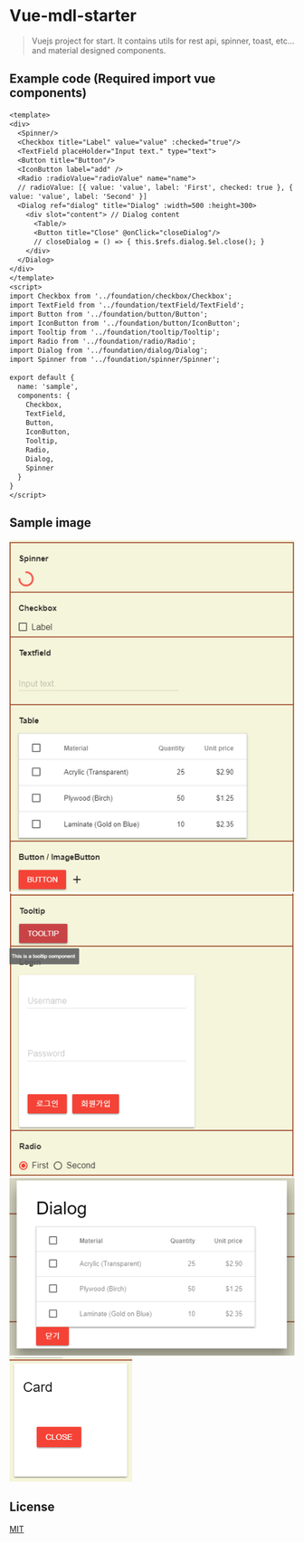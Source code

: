 # Vue-mdl-starter
 > Vuejs project for start. It contains utils for rest api, spinner, toast, etc... and material designed components.

## Example code (Required import vue components)
```
<template>
<div>
  <Spinner/>
  <Checkbox title="Label" value="value" :checked="true"/>
  <TextField placeHolder="Input text." type="text">
  <Button title="Button"/>
  <IconButton label="add" />
  <Radio :radioValue="radioValue" name="name"> 
  // radioValue: [{ value: 'value', label: 'First', checked: true }, { value: 'value', label: 'Second' }]
  <Dialog ref="dialog" title="Dialog" :width=500 :height=300>
    <div slot="content"> // Dialog content
      <Table/>
      <Button title="Close" @onClick="closeDialog"/> 
      // closeDialog = () => { this.$refs.dialog.$el.close(); }
    </div>
  </Dialog>
</div>
</template>
<script>
import Checkbox from '../foundation/checkbox/Checkbox';
import TextField from '../foundation/textField/TextField';
import Button from '../foundation/button/Button';
import IconButton from '../foundation/button/IconButton';
import Tooltip from '../foundation/tooltip/Tooltip';
import Radio from '../foundation/radio/Radio';
import Dialog from '../foundation/dialog/Dialog';
import Spinner from '../foundation/spinner/Spinner';

export default {
  name: 'sample',
  components: {
    Checkbox,
    TextField,
    Button,
    IconButton,
    Tooltip,
    Radio,
    Dialog,
    Spinner
  }
}
</script>
```
## Sample image
 <img src="https://github.com/lsj234027/vue-mdl-starter/blob/development/screenshot/mdl-compoenent-1.PNG"/>
 <img src="https://github.com/lsj234027/vue-mdl-starter/blob/development/screenshot/mdl-compoenent-2.PNG"/>
 <img src="https://github.com/lsj234027/vue-mdl-starter/blob/development/screenshot/mdl-compoenent-3.PNG"/>
 <img src="https://github.com/lsj234027/vue-mdl-starter/blob/development/screenshot/mdl-compoenent-4.PNG"/>

## License

[MIT](http://opensource.org/licenses/MIT)
